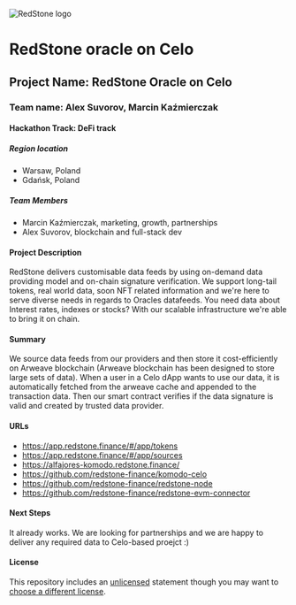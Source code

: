 ![RedStone logo](https://redstone.finance/assets/img/redstone-logo-full.svg)

# RedStone oracle on Celo

## Project Name: RedStone Oracle on Celo
### Team name: Alex Suvorov, Marcin Kaźmierczak
#### Hackathon Track: DeFi track

##### Region location
- Warsaw, Poland
- Gdańsk, Poland

##### Team Members
- Marcin Kaźmierczak, marketing, growth, partnerships
- Alex Suvorov, blockchain and full-stack dev

#### Project Description
RedStone delivers customisable data feeds by using on-demand data providing model and on-chain signature verification. We support long-tail tokens, real world data, soon NFT related information and we're here to serve diverse needs in regards to Oracles datafeeds. You need data about Interest rates, indexes or stocks? With our scalable infrastructure we're able to bring it on chain.

#### Summary
We source data feeds from our providers and then store it cost-efficiently on Arweave blockchain (Arweave blockchain has been designed to store large sets of data). When a user in a Celo dApp wants to use our data, it is automatically fetched from the arweave cache and appended to the transaction data. Then our smart contract verifies if the data signature is valid and created by trusted data provider.

#### URLs
- https://app.redstone.finance/#/app/tokens
- https://app.redstone.finance/#/app/sources
- https://alfajores-komodo.redstone.finance/
- https://github.com/redstone-finance/komodo-celo
- https://github.com/redstone-finance/redstone-node
- https://github.com/redstone-finance/redstone-evm-connector

#### Next Steps
It already works. We are looking for partnerships and we are happy to deliver any required data to Celo-based proejct :)

#### License
This repository includes an [unlicensed](http://unlicense.org/) statement though you may want to [choose a different license](https://choosealicense.com/).
